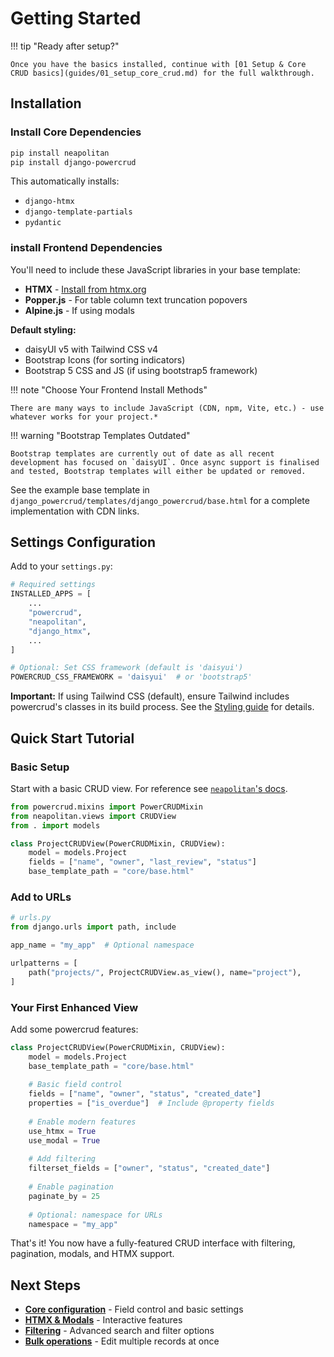 # Getting Started

!!! tip "Ready after setup?"

    Once you have the basics installed, continue with [01 Setup & Core CRUD basics](guides/01_setup_core_crud.md) for the full walkthrough.

## Installation

### Install Core Dependencies

```bash
pip install neapolitan
pip install django-powercrud
```

This automatically installs:

- `django-htmx`
- `django-template-partials`
- `pydantic`

### install Frontend Dependencies

You'll need to include these JavaScript libraries in your base template:

- **HTMX** - [Install from htmx.org](https://htmx.org/docs/#installing)
- **Popper.js** - For table column text truncation popovers
- **Alpine.js** - If using modals

**Default styling:**

- daisyUI v5 with Tailwind CSS v4
- Bootstrap Icons (for sorting indicators)
- Bootstrap 5 CSS and JS (if using bootstrap5 framework)

!!! note "Choose Your Frontend Install Methods"

    There are many ways to include JavaScript (CDN, npm, Vite, etc.) - use whatever works for your project.*

!!! warning "Bootstrap Templates Outdated"

    Bootstrap templates are currently out of date as all recent development has focused on `daisyUI`. Once async support is finalised and tested, Bootstrap templates will either be updated or removed.

See the example base template in `django_powercrud/templates/django_powercrud/base.html` for a complete implementation with CDN links.

## Settings Configuration

Add to your `settings.py`:

```python
# Required settings
INSTALLED_APPS = [
    ...
    "powercrud",
    "neapolitan",
    "django_htmx",
    ...
]

# Optional: Set CSS framework (default is 'daisyui')
POWERCRUD_CSS_FRAMEWORK = 'daisyui'  # or 'bootstrap5'
```

**Important:** If using Tailwind CSS (default), ensure Tailwind includes powercrud's classes in its build process. See the [Styling guide](guides/06_styling_tailwind.md#tailwind-integration) for details.

## Quick Start Tutorial

### Basic Setup

Start with a basic CRUD view. For reference see [`neapolitan`'s docs](https://noumenal.es/neapolitan/).

```python
from powercrud.mixins import PowerCRUDMixin
from neapolitan.views import CRUDView
from . import models

class ProjectCRUDView(PowerCRUDMixin, CRUDView):
    model = models.Project
    fields = ["name", "owner", "last_review", "status"]
    base_template_path = "core/base.html"
```

### Add to URLs

```python
# urls.py
from django.urls import path, include

app_name = "my_app"  # Optional namespace

urlpatterns = [
    path("projects/", ProjectCRUDView.as_view(), name="project"),
]
```

### Your First Enhanced View

Add some powercrud features:

```python
class ProjectCRUDView(PowerCRUDMixin, CRUDView):
    model = models.Project
    base_template_path = "core/base.html"
    
    # Basic field control
    fields = ["name", "owner", "status", "created_date"]
    properties = ["is_overdue"]  # Include @property fields
    
    # Enable modern features
    use_htmx = True
    use_modal = True
    
    # Add filtering
    filterset_fields = ["owner", "status", "created_date"]
    
    # Enable pagination
    paginate_by = 25
    
    # Optional: namespace for URLs
    namespace = "my_app"
```

That's it! You now have a fully-featured CRUD interface with filtering, pagination, modals, and HTMX support.

## Next Steps

- **[Core configuration](guides/01_setup_core_crud.md#7-common-adjustments)** - Field control and basic settings
- **[HTMX & Modals](guides/01_setup_core_crud.md#modals)** - Interactive features
- **[Filtering](guides/01_setup_core_crud.md#filtering-sorting)** - Advanced search and filter options
- **[Bulk operations](guides/02_bulk_edit_sync.md)** - Edit multiple records at once
